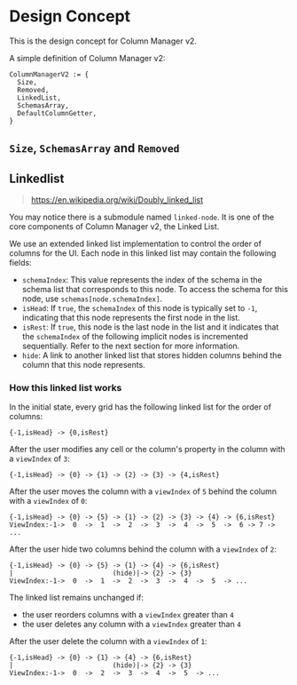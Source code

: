 # Design Concept

This is the design concept for Column Manager v2.

A simple definition of Column Manager v2:

``` text
ColumnManagerV2 := {
  Size,
  Removed,
  LinkedList,
  SchemasArray,
  DefaultColumnGetter,
}
```

## `Size`, `SchemasArray` and `Removed`



## Linkedlist

> <https://en.wikipedia.org/wiki/Doubly_linked_list>


You may notice there is a submodule named `linked-node`.
It is one of the core components of Column Manager v2, the Linked List.

We use an extended linked list implementation to control the order of columns for the UI. 
Each node in this linked list may contain the following fields:

- `schemaIndex`: This value represents the index of the schema in the schema list that 
corresponds to this node. To access the schema for this node, use `schemas[node.schemaIndex]`.
- `isHead`: If `true`, the `schemaIndex` of this node is typically set to `-1`, 
indicating that this node represents the first node in the list. 
- `isRest`: If `true`, this node is the last node in the list and it indicates that 
the `schemaIndex` of the following implicit nodes is incremented sequentially. 
Refer to the next section for more information.
- `hide`: A link to another linked list that stores hidden columns behind the column that 
this node represents.

### How this linked list works

In the initial state, every grid has the following linked list for the order of columns:

``` text
{-1,isHead} -> {0,isRest}
```

After the user modifies any cell or the column's property in the column with a `viewIndex` of `3`:

``` text
{-1,isHead} -> {0} -> {1} -> {2} -> {3} -> {4,isRest}
```

After the user moves the column with a `viewIndex` of `5` behind 
the column with a `viewIndex` of `0`:

``` text
{-1,isHead} -> {0} -> {5} -> {1} -> {2} -> {3} -> {4} -> {6,isRest}
ViewIndex:-1->  0  ->  1  ->  2  ->  3  ->  4  ->  5  ->  6 -> 7 -> ...
```

After the user hide two columns behind the column with a `viewIndex` of `2`:

``` text
{-1,isHead} -> {0} -> {5} -> {1} -> {4} -> {6,isRest}
|                         (hide)|-> {2} -> {3} 
ViewIndex:-1->  0  ->  1  ->  2  ->  3  ->  4  ->  5  -> ...
```

The linked list remains unchanged if:

- the user reorders columns with a `viewIndex` greater than `4`
- the user deletes any column with a `viewIndex` greater than `4`

After the user delete the column with a `viewIndex` of `1`:

``` text
{-1,isHead} -> {0} -> {1} -> {4} -> {6,isRest}
|                         (hide)|-> {2} -> {3} 
ViewIndex:-1->  0  ->  2  ->  3  ->  4  ->  5  -> ...
```


